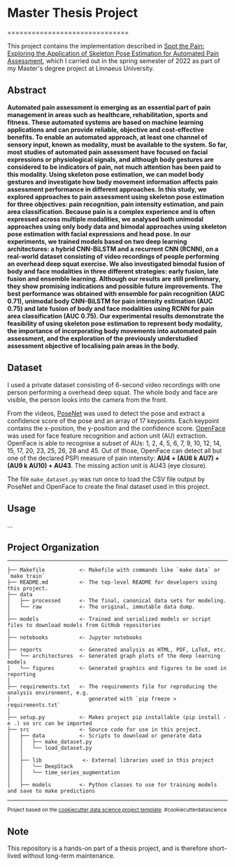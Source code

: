 # Master Thesis Project
==============================

This project contains the implementation described in [Spot the Pain: Exploring the Application of Skeleton Pose Estimation for Automated Pain Assessment](), which I carried out in the spring semester of 2022 as part of my Master's degree project at Linnaeus University.

## Abstract

**Automated pain assessment is emerging as an essential part of pain management in areas such as healthcare, rehabilitation, sports and fitness. These automated systems are based on machine learning applications and can provide reliable, objective and cost-effective benefits. To enable an automated approach, at least one channel of sensory input, known as modality, must be available to the system. So far, most studies of automated pain assessment have focused on facial expressions or physiological signals, and although body gestures are considered to be indicators of pain, not much attention has been paid to this modality. Using skeleton pose estimation, we can model body gestures and investigate how body movement information affects pain assessment performance in different approaches. In this study, we explored approaches to pain assessment using skeleton pose estimation for three objectives: pain recognition, pain intensity estimation, and pain area classification. Because pain is a complex experience and is often expressed across multiple modalities, we analysed both unimodal approaches using only body data and bimodal approaches using skeleton pose estimation with facial expressions and head pose. In our experiments, we trained models based on two deep learning architectures: a hybrid CNN-BiLSTM and a recurrent CNN (RCNN), on a real-world dataset consisting of video recordings of people performing an overhead deep squat exercise. We also investigated bimodal fusion of body and face modalities in three different strategies: early fusion, late fusion and ensemble learning. Although our results are still preliminary, they show promising indications and possible future improvements. The best performance was obtained with ensemble for pain recognition (AUC 0.71), unimodal body CNN-BiLSTM for pain intensity estimation (AUC 0.75) and late fusion of body and face modalities using RCNN for pain area classification (AUC 0.75). Our experimental results demonstrate the feasibility of using skeleton pose estimation to represent body modality, the importance of incorporating body movements into automated pain assessment, and the exploration of the previously understudied assessment objective of localising pain areas in the body.**

## Dataset 

I used a private dataset consisting of 6-second video recordings with one person performing a overhead deep squat. The whole body and face are visible, the person looks into the camera from the front.

From the videos, [PoseNet](https://github.com/tensorflow/tfjs-models/tree/master/posenet) was used to detect the pose and extract a confidence score of the pose and an array of 17 keypoints. Each keypoint contains the x-position, the y-position and the confidence score. [OpenFace](https://github.com/cmusatyalab/openface) was used for face feature recognition and action unit (AU) extraction. OpenFace is able to recognise a subset of AUs: 1, 2, 4, 5, 6, 7, 9, 10, 12, 14, 15, 17, 20, 23, 25, 26, 28 and 45. Out of those, OpenFace can detect all but one of the declared PSPI measure of pain intensity: **AU4 + (AU6 k AU7) + (AU9 k AU10) + AU43**. The missing action unit is AU43 (eye closure).

The file ```make_dataset.py``` was run once to load the CSV file output by PoseNet and OpenFace to create the final dataset used in this project.

## Usage

...

## Project Organization

------------
    ├── Makefile           <- Makefile with commands like `make data` or `make train`
    ├── README.md          <- The top-level README for developers using this project.
    ├── data
    │   ├── processed      <- The final, canonical data sets for modeling.
    │   └── raw            <- The original, immutable data dump.
    │
    ├── models             <- Trained and serialized models or script files to download models from GitHub repositories
    │
    ├── notebooks          <- Jupyter notebooks
    │
    ├── reports            <- Generated analysis as HTML, PDF, LaTeX, etc.
    │   └── architectures  <- Generated graph plots of the deep learning models
    │   └── figures        <- Generated graphics and figures to be used in reporting
    │
    ├── requirements.txt   <- The requirements file for reproducing the analysis environment, e.g.
    │                         generated with `pip freeze > requirements.txt`
    │
    ├── setup.py           <- Makes project pip installable (pip install -e .) so src can be imported
    ├── src                <- Source code for use in this project.
    │   ├── data           <- Scripts to download or generate data
    │   │   ├── make_dataset.py
    │   │   └── load_dataset.py    
    │   │
    │   ├── lib             <- External libraries used in this project
    │   │   └── DeepStack
    │   │   └── time_series_augmentation
    │   │
    │   ├── models         <- Python classes to use for training models and save to make predictions
--------

<p><small>Project based on the <a target="_blank" href="https://drivendata.github.io/cookiecutter-data-science/">cookiecutter data science project template</a>. #cookiecutterdatascience</small></p>

## Note 

This repository is a hands-on part of a thesis project, and is therefore short-lived without long-term maintenance.